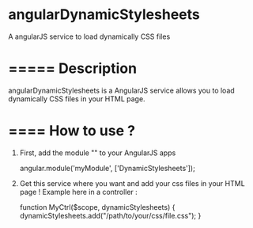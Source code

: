 angularDynamicStylesheets
=========================

A angularJS service to load dynamically CSS files

=====
Description
====
angularDynamicStylesheets is a AngularJS service allows you to load dynamically CSS files in your HTML page.

====
How to use ?
====

1. First, add the module "" to your AngularJS apps

     angular.module('myModule', ['DynamicStylesheets']);


2. Get this service where you want and add your css files in your HTML page ! Example here in a controller :

     function MyCtrl($scope, dynamicStylesheets)
     {
         dynamicStylesheets.add("/path/to/your/css/file.css");
     }
